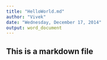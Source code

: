 ```yaml
---
title: "HelloWorld.md"
author: "Vivek"
date: "Wednesday, December 17, 2014"
output: word_document
---
```

## This is a markdown file
